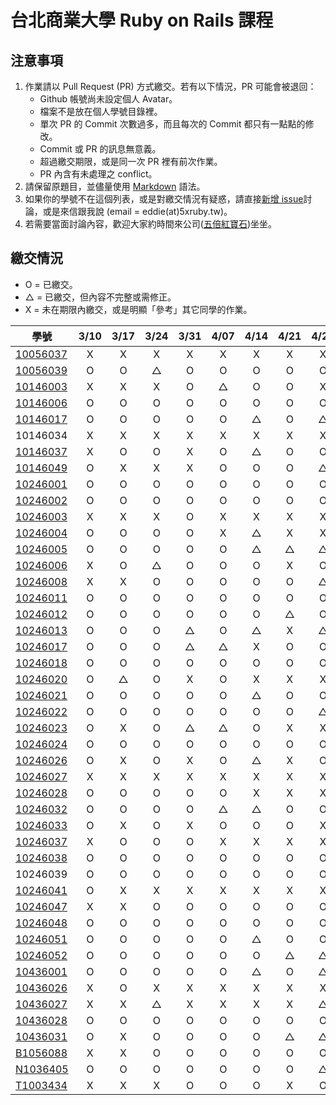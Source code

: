 # 台北商業大學 Ruby on Rails 課程

## 注意事項

1. 作業請以 Pull Request (PR) 方式繳交。若有以下情況，PR 可能會被退回：
   * Github 帳號尚未設定個人 Avatar。
   * 檔案不是放在個人學號目錄裡。
   * 單次 PR 的 Commit 次數過多，而且每次的 Commit 都只有一點點的修改。
   * Commit 或 PR 的訊息無意義。
   * 超過繳交期限，或是同一次 PR 裡有前次作業。
   * PR 內含有未處理之 conflict。
2. 請保留原題目，並儘量使用 [Markdown](http://daringfireball.net/projects/markdown/) 語法。
3. 如果你的學號不在這個列表，或是對繳交情況有疑惑，請直接[新增 issue](https://github.com/kaochenlong/ntub_homework/issues/new)討論，或是來信跟我說 (email = eddie(at)5xruby.tw)。
4. 若需要當面討論內容，歡迎大家約時間來公司([五倍紅寶石](https://5xruby.tw/))坐坐。

## 繳交情況

* O = 已繳交。
* △ = 已繳交，但內容不完整或需修正。
* X = 未在期限內繳交，或是明顯「參考」其它同學的作業。

| 學號      |  3/10  |  3/17  |  3/24  |  3/31  |  4/07  |  4/14  |  4/21  |  4/28  |  5/05  |  5/12  |  5/19  |  5/26  |
| --------- |:------:|:------:|:------:|:------:|:------:|:------:|:------:|:------:|:------:|:------:|:------:|:------:|
| [10056037](https://github.com/Kelvin513)  | X | X | X | X | X | X | X | X | | | | |
| [10056039](https://github.com/michael85731)  | O | O | △ | O | O | O | O | O | | | | |
| [10146003](https://github.com/r3850355)  | X | X | X | O | △ | O | O | X | | | | |
| [10146006](https://github.com/benjak135765)  | O | O | O | O | O | O | O | O | | | | |
| [10146017](https://github.com/zerox12311)  | O | O | O | O | O | △ | O | △ | | | | |
| 10146034  | X | X | X | X | X | X | X | X | | | | |
| [10146037](https://github.com/a31011andy)  | X | O | O | X | O | △  | O | O | | | | |
| [10146049](https://github.com/BrookJ)  | O | X | X | X | O | O | O | △ | | | | |
| [10246001](https://github.com/Lai10)  | O | O | O | O | O | O | O | O | | | | |
| [10246002](https://github.com/fanyaping)  | O | O | O | O | O | O | O | O | | | | |
| [10246003](https://github.com/r3850355)  | X | X | X | O | X | X | X | X | | | | |
| [10246004](https://github.com/Casky1108)  | O | O | O | O | X | △ | X | X | | | | |
| [10246005](https://github.com/OtakuXavier)  | O | O | O | O | O | △ | △ | △ | | | | |
| [10246006](https://github.com/taiwanboy)  | X | O | △ | O | O | O | X | O | | | | |
| [10246008](https://github.com/a36love3)  | X | X | O | O | O | O | O | △ | | | | |
| [10246011](https://github.com/lin19960729)  | O | O | O | O | O | O | O | O | | | | |
| [10246012](https://github.com/stefsun1126)  | O | O | O | O | O | O | △ | O | | | | |
| [10246013](https://github.com/10246013)  | O | O | O | △ | O | △ | X | △ | | | | |
| [10246017](https://github.com/a9261020)  | O | O | O | △ | △ | X | O | O | | | | |
| [10246018](https://github.com/shuzhenWu)  | O | O | O | O | O | O | O | O | | | | |
| [10246020](https://github.com/z789000d)  | O | △ | O | X | O | X | X | X | | | | |
| [10246021](https://github.com/yulilin)  | O | O | O | O | O | △ | O | O | | | | |
| [10246022](https://github.com/w6812763cm)  | O | O | O | O | O | O | O | △ | | | | |
| [10246023](https://github.com/tsy9005)  | O | X | O | △ | △ | O | X | X | | | | |
| [10246024](https://github.com/k19953014)  | O | O | O | O | O | O | O | O | | | | |
| [10246026](https://github.com/tim64195419)  | O | X | O | X | O | △ | X | O | | | | |
| [10246027](https://github.com/s033742458)  | X | X | X | X | X | X | X | X | | | | |
| [10246028](https://github.com/ntub10246028)  | O | O | O | O | O | X | X | X | | | | |
| [10246032](https://github.com/lambdaTW)  | O | O | O | O | △  | △  | O | O | | | | |
| [10246033](https://github.com/louis0630)  | O | X | O | X | O | O | O | X | | | | |
| [10246037](https://github.com/withney93) | X | O | O | O | X | X | X | X | | | | |
| [10246038](https://github.com/zhongyixuan)  | O | O | O | O | O | O | O | O | | | | |
| 10246039  | O | O | O | O | O | O | O | O | | | | |
| [10246041](https://github.com/x252566)  | O | X | X | X | X | X | X | X | | | | |
| [10246047](https://github.com/afresh30508)  | X | X | O | O | O | O | O | O | | | | |
| [10246048](https://github.com/tyu012206)  | O | O | O | O | O | O | O | O | | | | |
| [10246051](https://github.com/jiaxinxin)  | O | O | O | O | O | △ | O | O | | | | |
| [10246052](https://github.com/zz5826578)  | O | O | O | O | O | O | △ | △ | | | | |
| [10436001](https://github.com/p129894881)  | O | O | O | O | O | △ | O | △ | | | | |
| [10436026](https://github.com/artery11348)  | X | O | X | X | X | X | X | X | | | | |
| [10436027](https://github.com/s033742458)  | X | X | △ | X | X | X | X | △ | | | | |
| [10436028](https://github.com/Hsiao-Chin-Liang)  | O | O | O | O | O | O | O | O | | | | |
| [10436031](https://github.com/Lin-Zuyang)  | O | X | O | O | O | O | △ | △ | | | | |
| [B1056088](https://github.com/jc-hsu)  | X | X | O | O | O | O | O | O | | | | |
| [N1036405](https://github.com/silvia0223y)  | O | O | O | O | O | O | O | △ | | | | |
| [T1003434](https://github.com/telsaiori)  | X | X | X | O | O | O | X | O | | | | |
